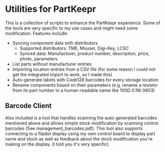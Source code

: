 Utilities for PartKeepr
=======================

This is a collection of scripts to enhance the PartKeepr experience. Some of the tools are very specific to my use cases and might need some modification.
Features include:

* Syncing component data with distributors
  * Supported distributors: TME, Mouser, Digi-Key, LCSC
  * Synced data: Manufacturer, product number, description, price, photo, parameters
* List parts without manufacturer entries
* Importing location entries from a CSV file (for some reason I could not get the integrated import to work, so I made this)
* Auto-generate labels with Code128 barcodes for every storage location
* Rename components based on their parameters (e.g. rename a resistor from its part number to a human-readable name like 100Ω 0.1W 0603)

## Barcode Client
Also included is a tool that handles scanning the auto-generated barcodes mentioned above and allows simple stock modification by scanning control barcodes (See management_barcodes.pdf).
This tool also supports connecting to a flipdot display using my own control board to display part name and stock as well as feedback about the stock modification you're making on the display. (I told you it's very specific)